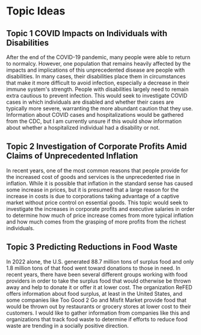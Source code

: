 # Topic Ideas

## Topic 1 COVID Impacts on Individuals with Disabilities

After the end of the COVID-19 pandemic, many people were able to return to normalcy. However, one population that remains heavily affected by the impacts and implications of this unprecedented disease are people with disabilities. In many cases, their disabilities place them in circumstances that make it more difficult to avoid infection, especially a decrease in their immune system's strength. People with disabilities largely need to remain extra cautious to prevent infection. This would seek to investigate COVID cases in which individuals are disabled and whether their cases are typically more severe, warranting the more abundant caution that they use. Information about COVID cases and hospitalizations would be gathered from the CDC, but I am currently unsure if this would show information about whether a hospitalized individual had a disability or not.

## Topic 2 Investigation of Corporate Profits Amid Claims of Unprecedented Inflation

In recent years, one of the most common reasons that people provide for the increased cost of goods and services is the unprecedented rise in inflation. While it is possible that inflation in the standard sense has caused some increase in prices, but it is presumed that a large reason for the increase in costs is due to corporations taking advantage of a captive market without price control on essential goods. This topic would seek to investigate the increases in corporate profits and executive salaries in order to determine how much of price increase comes from more typical inflation and how much comes from the grasping of more profits from the richest individuals.

## Topic 3 Predicting Reductions in Food Waste

In 2022 alone, the U.S. generated 88.7 million tons of surplus food and only 1.8 million tons of that food went toward donations to those in need. In recent years, there have been several different groups working with food providers in order to take the surplus food that would otherwise be thrown away and help to donate it or offer it at lower cost. The organization ReFED offers information about food surplus, at least in the United States, and some companies like Too Good 2 Go and Misfit Market provide food that would be thrown out by restaurants or grocery stores at lower cost to their customers. I would like to gather information from companies like this and organizations that track food waste to determine if efforts to reduce food waste are trending in a socially positive direction.